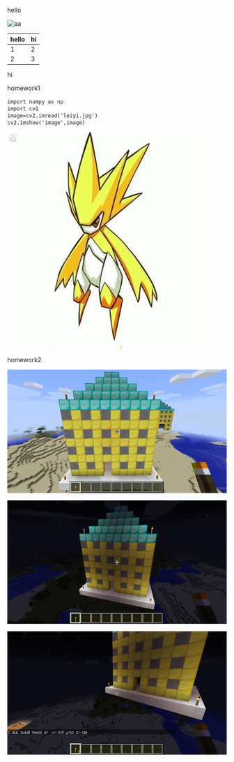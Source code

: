 hello


![aa](https://github.com/shiep18/EIS2020/blob/master/markdowncheatsheet.JPG)  



| hello | hi |
|-----|---|
|1|2|
|2|3|

hi

homework1  
~~~
import numpy as np
import cv2
image=cv2.imread('leiyi.jpg')
cv2.imshow('image',image)
~~~
![雷伊](https://github.com/ophwsjtu18/ohw20f/blob/main/zjn/leiyi.jpg?raw=true)

homework2

![morning](https://github.com/ophwsjtu18/ohw20f/blob/main/zjn/homework2_1.png)

![night](https://github.com/ophwsjtu18/ohw20f/blob/main/zjn/homework2_2.png)

![night](https://github.com/ophwsjtu18/ohw20f/blob/main/zjn/homework2_3.png)
